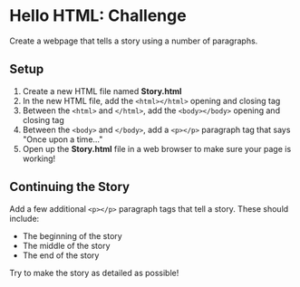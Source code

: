 # Hello HTML: Challenge
Create a webpage that tells a story using a number of paragraphs.

## Setup
1. Create a new HTML file named **Story.html**
1. In the new HTML file, add the `<html></html>` opening and closing tag
1. Between the `<html>` and `</html>`, add the `<body></body>` opening and closing tag
1. Between the `<body>` and `</body>`, add a `<p></p>` paragraph tag that says "Once upon a time..."
1. Open up the **Story.html** file in a web browser to make sure your page is working!

## Continuing the Story
Add a few additional `<p></p>` paragraph tags that tell a story. These should include:

- The beginning of the story
- The middle of the story
- The end of the story

Try to make the story as detailed as possible!